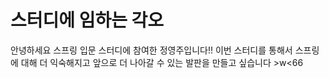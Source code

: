﻿# 스터디에 임하는 각오
안녕하세요 스프링 입문 스터디에 참여한 정영주입니다!!
이번 스터디를 통해서 스프링에 대해 더 익숙해지고 
앞으로 더 나아갈 수 있는 발판을 만들고 싶습니다 >w<66



